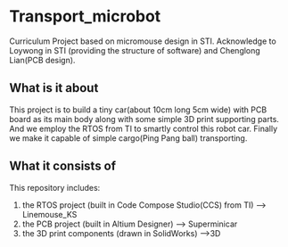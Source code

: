 # Transport_microbot
Curriculum Project based on micromouse design in STI. Acknowledge to Loywong in STI (providing the structure of software) and Chenglong Lian(PCB design).

## What is it about
This project is to build a tiny car(about 10cm long 5cm wide) with PCB board as its main body along with some simple 3D print supporting parts.
And we employ the RTOS from TI to smartly control this robot car. Finally we make it capable of simple cargo(Ping Pang ball) transporting.

## What it consists of
This repository includes:
1. the RTOS project (built in Code Compose Studio(CCS) from TI) --> Linemouse_KS
2. the PCB project (built in Altium Designer) --> Superminicar
3. the 3D print components (drawn in SolidWorks) -->3D
